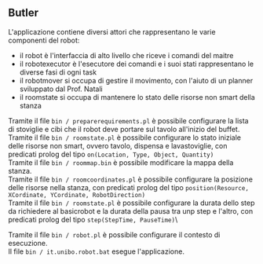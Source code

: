 ## Butler
L'applicazione contiene diversi attori che rappresentano le varie componenti del robot:
* il robot è l'interfaccia di alto livello che riceve i comandi del maitre
* il robotexecutor è l'esecutore dei comandi e i suoi stati rappresentano le diverse fasi di ogni task
* il robotmover si occupa di gestire il movimento, con l'aiuto di un planner sviluppato dal Prof. Natali
* il roomstate si occupa di mantenere lo stato delle risorse non smart della stanza

Tramite il file `bin / preparerequirements.pl` è possibile configurare la lista di stoviglie e cibi che il robot deve portare sul tavolo all'inizio del buffet.\
Tramite il file `bin / roomstate.pl` è possibile configurare lo stato iniziale delle risorse non smart, ovvero tavolo, dispensa e lavastoviglie, con predicati prolog del tipo `on(Location, Type, Object, Quantity)`\
Tramite il file `bin / roommap.bin` è possibile modificare la mappa della stanza.\
Tramite il file `bin / roomcoordinates.pl` è possibile configurare la posizione delle risorse nella stanza, con predicati prolog del tipo `position(Resource, XCordinate, YCordinate, RobotDirection)`\
Tramite il file `bin / roomstate.pl` è possibile configurare la durata dello step da richiedere al basicrobot e la durata della pausa tra unp step e l'altro, con predicati prolog del tipo `step(StepTime, PauseTime)`\

Tramite il file `bin / robot.pl` è possibile configurare il contesto di esecuzione.\
Il file `bin / it.unibo.robot.bat` esegue l'applicazione.
